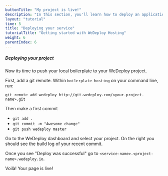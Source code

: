 ```yaml
---
buttonTitle: "My project is live!"
description: "In this section, you'll learn how to deploy an application using WeDeploy Hosting."
layout: "tutorial"
time: 5
title: "Deploying your service"
tutorialTitle: "Getting started with WeDeploy Hosting"
weight: 6
parentIndex: 6
---
```


##### Deploying your project

Now its time to push your local boilerplate to your WeDeploy project.

First, add a git remote. Within `boilerplate-hosting` on your command line, run: 
```
git remote add wedeploy http://git.wedeploy.com/<your-project-name>.git
```

Then make a first commit
* `git add .`
* `git commit -m "Awesome change"`
* `git push wedeploy master`

Go to the WeDeploy dashboard and select your project. On the right you should see the build log of your recent commit. 

Once you see "Deploy was successful" go to `<service-name>.<project-name>.wedeploy.io`.

Voilà! Your page is live!